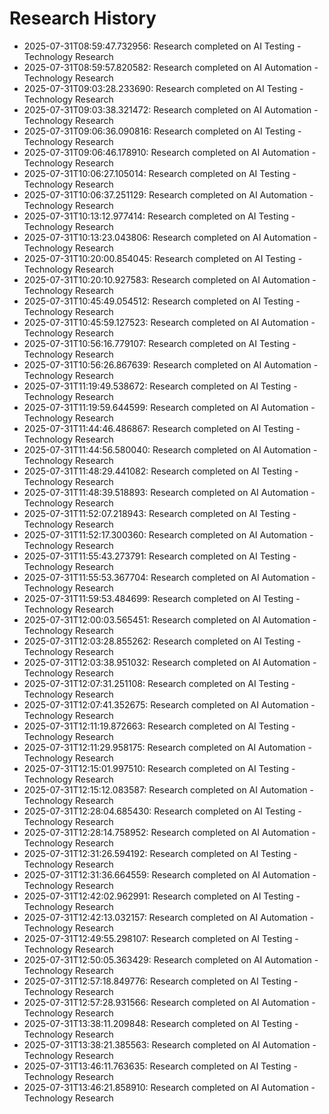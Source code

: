 # Research History

- 2025-07-31T08:59:47.732956: Research completed on AI Testing - Technology Research
- 2025-07-31T08:59:57.820582: Research completed on AI Automation - Technology Research
- 2025-07-31T09:03:28.233690: Research completed on AI Testing - Technology Research
- 2025-07-31T09:03:38.321472: Research completed on AI Automation - Technology Research
- 2025-07-31T09:06:36.090816: Research completed on AI Testing - Technology Research
- 2025-07-31T09:06:46.178910: Research completed on AI Automation - Technology Research
- 2025-07-31T10:06:27.105014: Research completed on AI Testing - Technology Research
- 2025-07-31T10:06:37.251129: Research completed on AI Automation - Technology Research
- 2025-07-31T10:13:12.977414: Research completed on AI Testing - Technology Research
- 2025-07-31T10:13:23.043806: Research completed on AI Automation - Technology Research
- 2025-07-31T10:20:00.854045: Research completed on AI Testing - Technology Research
- 2025-07-31T10:20:10.927583: Research completed on AI Automation - Technology Research
- 2025-07-31T10:45:49.054512: Research completed on AI Testing - Technology Research
- 2025-07-31T10:45:59.127523: Research completed on AI Automation - Technology Research
- 2025-07-31T10:56:16.779107: Research completed on AI Testing - Technology Research
- 2025-07-31T10:56:26.867639: Research completed on AI Automation - Technology Research
- 2025-07-31T11:19:49.538672: Research completed on AI Testing - Technology Research
- 2025-07-31T11:19:59.644599: Research completed on AI Automation - Technology Research
- 2025-07-31T11:44:46.486867: Research completed on AI Testing - Technology Research
- 2025-07-31T11:44:56.580040: Research completed on AI Automation - Technology Research
- 2025-07-31T11:48:29.441082: Research completed on AI Testing - Technology Research
- 2025-07-31T11:48:39.518893: Research completed on AI Automation - Technology Research
- 2025-07-31T11:52:07.218943: Research completed on AI Testing - Technology Research
- 2025-07-31T11:52:17.300360: Research completed on AI Automation - Technology Research
- 2025-07-31T11:55:43.273791: Research completed on AI Testing - Technology Research
- 2025-07-31T11:55:53.367704: Research completed on AI Automation - Technology Research
- 2025-07-31T11:59:53.484699: Research completed on AI Testing - Technology Research
- 2025-07-31T12:00:03.565451: Research completed on AI Automation - Technology Research
- 2025-07-31T12:03:28.855262: Research completed on AI Testing - Technology Research
- 2025-07-31T12:03:38.951032: Research completed on AI Automation - Technology Research
- 2025-07-31T12:07:31.251108: Research completed on AI Testing - Technology Research
- 2025-07-31T12:07:41.352675: Research completed on AI Automation - Technology Research
- 2025-07-31T12:11:19.872663: Research completed on AI Testing - Technology Research
- 2025-07-31T12:11:29.958175: Research completed on AI Automation - Technology Research
- 2025-07-31T12:15:01.997510: Research completed on AI Testing - Technology Research
- 2025-07-31T12:15:12.083587: Research completed on AI Automation - Technology Research
- 2025-07-31T12:28:04.685430: Research completed on AI Testing - Technology Research
- 2025-07-31T12:28:14.758952: Research completed on AI Automation - Technology Research
- 2025-07-31T12:31:26.594192: Research completed on AI Testing - Technology Research
- 2025-07-31T12:31:36.664559: Research completed on AI Automation - Technology Research
- 2025-07-31T12:42:02.962991: Research completed on AI Testing - Technology Research
- 2025-07-31T12:42:13.032157: Research completed on AI Automation - Technology Research
- 2025-07-31T12:49:55.298107: Research completed on AI Testing - Technology Research
- 2025-07-31T12:50:05.363429: Research completed on AI Automation - Technology Research
- 2025-07-31T12:57:18.849776: Research completed on AI Testing - Technology Research
- 2025-07-31T12:57:28.931566: Research completed on AI Automation - Technology Research
- 2025-07-31T13:38:11.209848: Research completed on AI Testing - Technology Research
- 2025-07-31T13:38:21.385563: Research completed on AI Automation - Technology Research
- 2025-07-31T13:46:11.763635: Research completed on AI Testing - Technology Research
- 2025-07-31T13:46:21.858910: Research completed on AI Automation - Technology Research
